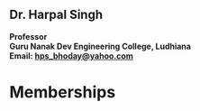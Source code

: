 ## Dr. Harpal Singh
**Professor**  
**Guru Nanak Dev Engineering College, Ludhiana**  
**Email: hps_bhoday@yahoo.com**

# Memberships
